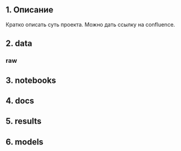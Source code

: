 ## 1. Описание
Кратко описать суть проекта. Можно дать ссылку на confluence.

## 2. data
### raw

## 3. notebooks

## 4. docs
## 5. results
## 6. models